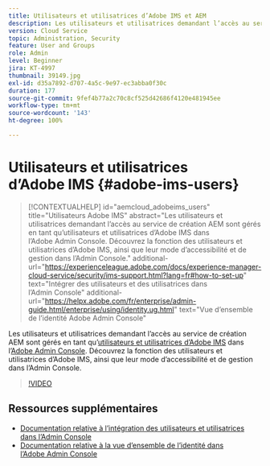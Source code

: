```yaml
---
title: Utilisateurs et utilisatrices d’Adobe IMS et AEM
description: Les utilisateurs et utilisatrices demandant l’accès au service de création AEM sont gérés en tant qu’utilisateurs et utilisatrices d’Adobe IMS dans l’Adobe Admin Console. Découvrez la fonction des utilisateurs et utilisatrices d’Adobe IMS, ainsi que leur mode d’accessibilité et de gestion dans l’Admin Console.
version: Cloud Service
topic: Administration, Security
feature: User and Groups
role: Admin
level: Beginner
jira: KT-4997
thumbnail: 39149.jpg
exl-id: d35a7892-d707-4a5c-9e97-ec3abba0f30c
duration: 177
source-git-commit: 9fef4b77a2c70c8cf525d42686f4120e481945ee
workflow-type: tm+mt
source-wordcount: '143'
ht-degree: 100%

---
```


# Utilisateurs et utilisatrices d’Adobe IMS {#adobe-ims-users}

>[!CONTEXTUALHELP]
>id="aemcloud_adobeims_users"
>title="Utilisateurs Adobe IMS"
>abstract="Les utilisateurs et utilisatrices demandant l’accès au service de création AEM sont gérés en tant qu’utilisateurs et utilisatrices d’Adobe IMS dans l’Adobe Admin Console. Découvrez la fonction des utilisateurs et utilisatrices d’Adobe IMS, ainsi que leur mode d’accessibilité et de gestion dans l’Admin Console."
>additional-url="https://experienceleague.adobe.com/docs/experience-manager-cloud-service/security/ims-support.html?lang=fr#how-to-set-up" text="Intégrer des utilisateurs et des utilisatrices dans l’Admin Console"
>additional-url="https://helpx.adobe.com/fr/enterprise/admin-guide.html/enterprise/using/identity.ug.html" text="Vue d’ensemble de l’identité Adobe Admin Console"

Les utilisateurs et utilisatrices demandant l’accès au service de création AEM sont gérés en tant qu’[utilisateurs et utilisatrices d’Adobe IMS](https://helpx.adobe.com/fr/enterprise/using/set-up-identity.html) dans l’[Adobe Admin Console](https://adminconsole.adobe.com). Découvrez la fonction des utilisateurs et utilisatrices d’Adobe IMS, ainsi que leur mode d’accessibilité et de gestion dans l’Admin Console.

>[!VIDEO](https://video.tv.adobe.com/v/39149?quality=12&learn=on)

## Ressources supplémentaires

+ [Documentation relative à l’intégration des utilisateurs et utilisatrices dans l’Admin Console](https://experienceleague.adobe.com/docs/experience-manager-cloud-service/content/security/ims-support.html?lang=fr#onboarding-users-in-admin-console)
+ [Documentation relative à la vue d’ensemble de l’identité dans l’Adobe Admin Console](https://helpx.adobe.com/fr/enterprise/using/identity.html)
